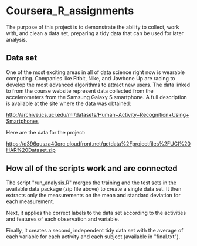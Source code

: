 # Coursera_R_assignments

The purpose of this project is to demonstrate the ability to collect, work with, and clean a data set, preparing a tidy data that can be used for later analysis. 


## Data set

One of the most exciting areas in all of data science right now is wearable computing. Companies like Fitbit, Nike, and Jawbone Up are racing to develop the most advanced algorithms to attract new users. The data linked to from the course website represent data collected from the accelerometers from the Samsung Galaxy S smartphone. A full description is available at the site where the data was obtained:

http://archive.ics.uci.edu/ml/datasets/Human+Activity+Recognition+Using+Smartphones 

Here are the data for the project:

 https://d396qusza40orc.cloudfront.net/getdata%2Fprojectfiles%2FUCI%20HAR%20Dataset.zip  


## How all of the scripts work and are connected

The script "run_analysis.R" merges the training and the test sets in the available data package (zip file above) to create a single data set. It then extracts only the measurements on the mean and standard deviation for each measurement.

Next, it applies the correct labels to the data set according to the activities and features of each observation and variable.

Finally, it creates a second, independent tidy data set with the average of each variable for each activity and each subject (available in "final.txt").
